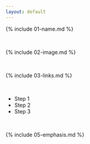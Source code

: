 ```yaml
---
layout: default
---
```


{% include 01-name.md %}

<br>

{% include 02-image.md %}

<br>

{% include 03-links.md %}

<br>

* Step 1
* Step 2
* Step 3

<br>

{% include 05-emphasis.md %}
